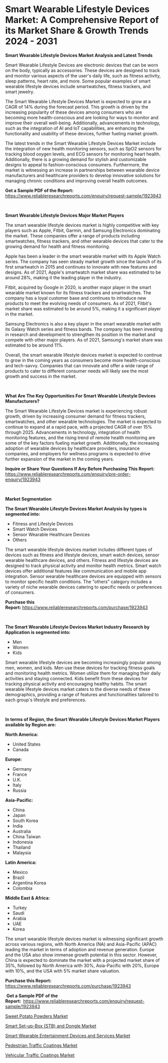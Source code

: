 <p><h1>Smart Wearable Lifestyle Devices Market: A Comprehensive Report of its Market Share & Growth Trends 2024 - 2031</h1></p><p><strong>Smart Wearable Lifestyle Devices Market Analysis and Latest Trends</strong></p>
<p><p>Smart Wearable Lifestyle Devices are electronic devices that can be worn on the body, typically as accessories. These devices are designed to track and monitor various aspects of the user's daily life, such as fitness activity, sleep patterns, heart rate, and more. Some popular examples of smart wearable lifestyle devices include smartwatches, fitness trackers, and smart jewelry.</p><p>The Smart Wearable Lifestyle Devices Market is expected to grow at a CAGR of 14% during the forecast period. This growth is driven by the increasing popularity of these devices among consumers who are becoming more health-conscious and are looking for ways to monitor and improve their overall well-being. Additionally, advancements in technology, such as the integration of AI and IoT capabilities, are enhancing the functionality and usability of these devices, further fueling market growth.</p><p>The latest trends in the Smart Wearable Lifestyle Devices Market include the integration of new health monitoring sensors, such as SpO2 sensors for tracking blood oxygen levels, and ECG sensors for monitoring heart health. Additionally, there is a growing demand for stylish and customizable designs to appeal to fashion-conscious consumers. Furthermore, the market is witnessing an increase in partnerships between wearable device manufacturers and healthcare providers to develop innovative solutions for managing chronic conditions and improving overall health outcomes.</p></p>
<p><strong>Get a Sample PDF of the Report:&nbsp;</strong> <a href="https://www.reliableresearchreports.com/enquiry/request-sample/1923943">https://www.reliableresearchreports.com/enquiry/request-sample/1923943</a></p>
<p>&nbsp;</p>
<p><strong>Smart Wearable Lifestyle Devices Major Market Players</strong></p>
<p><p>The smart wearable lifestyle devices market is highly competitive with key players such as Apple, Fitbit, Garmin, and Samsung Electronics dominating the market. These companies offer a range of products including smartwatches, fitness trackers, and other wearable devices that cater to the growing demand for health and fitness monitoring.</p><p>Apple has been a leader in the smart wearable market with its Apple Watch series. The company has seen steady market growth since the launch of its first smartwatch in 2015 and continues to innovate with new features and designs. As of 2021, Apple's smartwatch market share was estimated to be around 28%, making it the leading player in the industry.</p><p>Fitbit, acquired by Google in 2020, is another major player in the smart wearable market known for its fitness trackers and smartwatches. The company has a loyal customer base and continues to introduce new products to meet the evolving needs of consumers. As of 2021, Fitbit's market share was estimated to be around 5%, making it a significant player in the market.</p><p>Samsung Electronics is also a key player in the smart wearable market with its Galaxy Watch series and fitness bands. The company has been investing in research and development to strengthen its position in the market and compete with other major players. As of 2021, Samsung's market share was estimated to be around 11%.</p><p>Overall, the smart wearable lifestyle devices market is expected to continue to grow in the coming years as consumers become more health-conscious and tech-savvy. Companies that can innovate and offer a wide range of products to cater to different consumer needs will likely see the most growth and success in the market.</p></p>
<p>&nbsp;</p>
<p><strong>What Are The Key Opportunities For Smart Wearable Lifestyle Devices Manufacturers?</strong></p>
<p><p>The Smart Wearable Lifestyle Devices market is experiencing robust growth, driven by increasing consumer demand for fitness trackers, smartwatches, and other wearable technologies. The market is expected to continue to expand at a rapid pace, with a projected CAGR of over 15% through 2025. Advancements in technology, integration of health monitoring features, and the rising trend of remote health monitoring are some of the key factors fueling market growth. Additionally, the increasing adoption of wearable devices by healthcare providers, insurance companies, and employers for wellness programs is expected to drive further expansion of the market in the coming years.</p></p>
<p><strong>Inquire or Share Your Questions If Any Before Purchasing This Report:</strong> <a href="https://www.reliableresearchreports.com/enquiry/pre-order-enquiry/1923943">https://www.reliableresearchreports.com/enquiry/pre-order-enquiry/1923943</a></p>
<p>&nbsp;</p>
<p><strong>Market Segmentation</strong></p>
<p><strong>The Smart Wearable Lifestyle Devices Market Analysis by types is segmented into:</strong></p>
<p><ul><li>Fitness and Lifestyle Devices</li><li>Smart Watch Devices</li><li>Sensor Wearable Healthcare Devices</li><li>Others</li></ul></p>
<p><p>The smart wearable lifestyle devices market includes different types of devices such as fitness and lifestyle devices, smart watch devices, sensor wearable healthcare devices, and others. Fitness and lifestyle devices are designed to track physical activity and monitor health metrics. Smart watch devices offer additional features like communication and mobile app integration. Sensor wearable healthcare devices are equipped with sensors to monitor specific health conditions. The "others" category includes a variety of niche wearable devices catering to specific needs or preferences of consumers.</p></p>
<p><strong>Purchase this Report:&nbsp;</strong><a href="https://www.reliableresearchreports.com/purchase/1923943">https://www.reliableresearchreports.com/purchase/1923943</a></p>
<p>&nbsp;</p>
<p><strong>The Smart Wearable Lifestyle Devices Market Industry Research by Application is segmented into:</strong></p>
<p><ul><li>Men</li><li>Women</li><li>Kids</li></ul></p>
<p><p>Smart wearable lifestyle devices are becoming increasingly popular among men, women, and kids. Men use these devices for tracking fitness goals and monitoring health metrics. Women utilize them for managing their daily activities and staying connected. Kids benefit from these devices for tracking physical activity and encouraging healthy habits. The smart wearable lifestyle devices market caters to the diverse needs of these demographics, providing a range of features and functionalities tailored to each group's lifestyle and preferences.</p></p>
<p>&nbsp;</p>
<p><strong>In terms of Region, the Smart Wearable Lifestyle Devices Market Players available by Region are:</strong></p>
<p>
    <p> <strong> North America: </strong>
        <ul>
            <li>United States</li>
            <li>Canada</li>
        </ul>
        </p> 
    <p> <strong> Europe: </strong>
        <ul>
            <li>Germany</li>
            <li>France</li>
            <li>U.K.</li>
            <li>Italy</li>
            <li>Russia</li>
        </ul>
        </p> 
    <p> <strong> Asia-Pacific: </strong>
        <ul>
            <li>China</li>
            <li>Japan</li>
            <li>South Korea</li>
            <li>India</li>
            <li>Australia</li>
            <li>China Taiwan</li>
            <li>Indonesia</li>
            <li>Thailand</li>
            <li>Malaysia</li>
        </ul>
        </p> 
    <p> <strong> Latin America: </strong>
        <ul>
            <li>Mexico</li>
            <li>Brazil</li>
            <li>Argentina Korea</li>
            <li>Colombia</li>
        </ul>
        </p> 
    <p> <strong> Middle East & Africa: </strong>
        <ul>
            <li>Turkey</li>
            <li>Saudi</li>
            <li>Arabia</li>
            <li>UAE</li>
            <li>Korea</li>
        </ul>
    </p>
    </p>
<p><p>The smart wearable lifestyle devices market is witnessing significant growth across various regions, with North America (NA) and Asia-Pacific (APAC) leading the market in terms of adoption and revenue generation. Europe and the USA also show immense growth potential in this sector. However, China is expected to dominate the market with a projected market share of 35%, followed by North America with 30%, Asia-Pacific with 20%, Europe with 10%, and the USA with 5% market share valuation.</p></p>
<p><strong>Purchase this Report: </strong><a href="https://www.reliableresearchreports.com/purchase/1923943">https://www.reliableresearchreports.com/purchase/1923943</a></p>
<p>&nbsp;<strong>Get a Sample PDF of the Report:&nbsp;&nbsp;</strong><a href="https://www.reliableresearchreports.com/enquiry/request-sample/1923943">https://www.reliableresearchreports.com/enquiry/request-sample/1923943</a></p>
<p><strong></strong></p>
<p><p><a href="https://five-trouble-98a.notion.site/Sweet-Potato-Powders-Market-Insights-Market-Players-and-Forecast-Till-2031-c279fa25a3cb406782abc6b70630dc09">Sweet Potato Powders Market</a></p><p><a href="https://github.com/angelajermaine/Market-Research-Report-List-2/blob/main/smart-set-up-box-stb-and-dongle-market.md">Smart Set-up-Box (STB) and Dongle Market</a></p><p><a href="https://github.com/beatblasta/Market-Research-Report-List-2/blob/main/smart-wearable-entertainment-devices-and-services-market.md">Smart Wearable Entertainment Devices and Services Market</a></p><p><a href="https://view.publitas.com/reportprime-1/global-pedestrian-traffic-coatings-market-by-types-applications-and-major-players-with-regional-growth-rate-analysis-and-development-situation-from-2024-to-2031/">Pedestrian Traffic Coatings Market</a></p><p><a href="https://view.publitas.com/reportprime-1/vehicular-traffic-coatings-market-size-2024-2031-global-industrial-analysis-key-geographical-regions-market-share-top-key-players-product-types-and-forecast-research-report/">Vehicular Traffic Coatings Market</a></p></p>